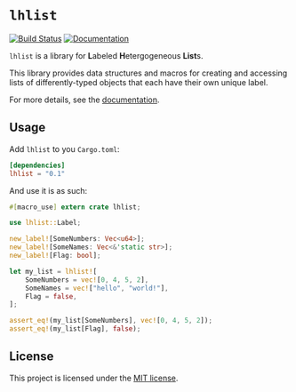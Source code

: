 # `lhlist`

[![Build Status](https://travis-ci.org/agnes-rs/lhlist.svg?branch=master)](https://travis-ci.org/agnes-rs/lhlist)
[![Documentation](https://docs.rs/lhlist/badge.svg)](https://docs.rs/lhlist)

`lhlist` is a library for **L**abeled **H**etergogeneous **List**s.

This library provides data structures and macros for creating and accessing lists of differently-typed objects that each have their own unique label.

For more details, see the [documentation](https://docs.rs/lhlist).

## Usage

Add `lhlist` to you `Cargo.toml`:
```toml
[dependencies]
lhlist = "0.1"
```

And use it is as such:
```rust
#[macro_use] extern crate lhlist;

use lhlist::Label;

new_label![SomeNumbers: Vec<u64>];
new_label![SomeNames: Vec<&'static str>];
new_label![Flag: bool];

let my_list = lhlist![
    SomeNumbers = vec![0, 4, 5, 2],
    SomeNames = vec!["hello", "world!"],
    Flag = false,
];

assert_eq!(my_list[SomeNumbers], vec![0, 4, 5, 2]);
assert_eq!(my_list[Flag], false);
```

## License

This project is licensed under the [MIT license](LICENSE).
